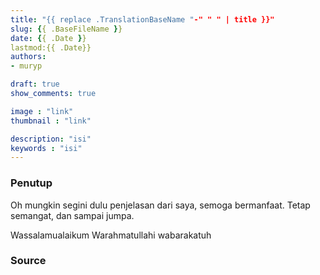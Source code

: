 ```yaml
---
title: "{{ replace .TranslationBaseName "-" " " | title }}"
slug: {{ .BaseFileName }}
date: {{ .Date }}
lastmod:{{ .Date}}
authors:
- muryp

draft: true
show_comments: true

image : "link"
thumbnail : "link"

description: "isi"
keywords : "isi"
---
```



### Penutup

Oh mungkin segini dulu penjelasan dari saya, semoga bermanfaat. Tetap semangat, dan sampai jumpa.

Wassalamualaikum Warahmatullahi wabarakatuh

### Source 
